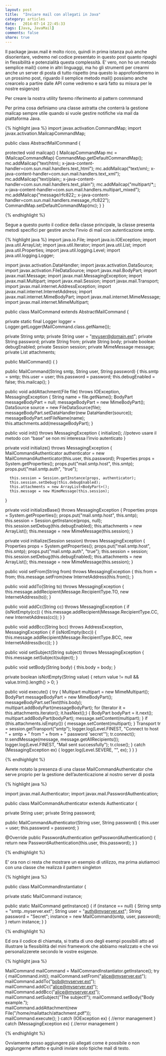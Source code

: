 ```yaml
---
layout: post
title:  "﻿Inviare mail con allegati in Java"
category: articles
date:   2014-07-14 22:45:33
tags: [Java, JavaMail]
comments: false
share: true
---
```


Il package javax.mail è molto ricco, quindi in prima istanza può anche disorientare, vedremo nel codice presentato in questo post quanto ripaghi in flessibilità e potenzialità questa complessità. E’ vero, non ho un metodo semplice mail() come in altri linguaggi,  ma ho gli strumenti per crearmi anche un server di posta di tutto rispetto (ma questo lo approfondieremo in un prossimo post, riguardo il semplice metodo mail() possiamo anche crearcelo a partire dalle API come vedremo e sarà fatto su misura per le nostre esigenze)


Per creare la nostra utility faremo riferimento al pattern commmand


Per prima cosa definiamo una classe astratta che conterrà la gestione mailcap sempre utile quando si vuole gestire notifiche via mail da piattaforma Java.

{% highlight java %}
import javax.activation.CommandMap;
import javax.activation.MailcapCommandMap;


public class AbstractMailCommand {


   protected void mailcap() {
      MailcapCommandMap mc = (MailcapCommandMap) CommandMap.getDefaultCommandMap();
      mc.addMailcap("text/html;; x-java-content-handler=com.sun.mail.handlers.text_html");
      mc.addMailcap("text/xml;; x-java-content-handler=com.sun.mail.handlers.text_xml");
      mc.addMailcap("text/plain;; x-java-content-handler=com.sun.mail.handlers.text_plain");
      mc.addMailcap("multipart/*;; x-java-content-handler=com.sun.mail.handlers.multipart_mixed");
      mc.addMailcap("message/rfc822;; x-java-content-handler=com.sun.mail.handlers.message_rfc822");
      CommandMap.setDefaultCommandMap(mc);
   }
}

{% endhighlight %}

Segue a questo punto il codice della classe principale, la classe presenta metodi specifici per gestire anche l’invio di mail con autenticazione smtp.

{% highlight java %}
import java.io.File;
import java.io.IOException;
import java.util.ArrayList;
import java.util.Iterator;
import java.util.List;
import java.util.Properties;
import java.util.logging.Level;
import java.util.logging.Logger;


import javax.activation.DataHandler;
import javax.activation.DataSource;
import javax.activation.FileDataSource;
import javax.mail.BodyPart;
import javax.mail.Message;
import javax.mail.MessagingException;
import javax.mail.Multipart;
import javax.mail.Session;
import javax.mail.Transport;
import javax.mail.internet.AddressException;
import javax.mail.internet.InternetAddress;
import javax.mail.internet.MimeBodyPart;
import javax.mail.internet.MimeMessage;
import javax.mail.internet.MimeMultipart;

public class MailCommand extends AbstractMailCommand {

   private static final Logger logger = Logger.getLogger(MailCommand.class.getName());

   private String smtp;
   private String user = "myuser@domain.ext";
   private String password;
   private String from;
   private String body;
   private boolean debugEnabled;
   private Session session;
   private MimeMessage message;
   private List<BodyPart> attachments;


   public MailCommand() {
   }


   public MailCommand(String smtp, String user, String password) {
      this.smtp = smtp;
      this.user = user;
      this.password = password;
      this.debugEnabled = false;
      this.mailcap();
   }


   public void addAttachment(File file) throws IOException, MessagingException {
      String name = file.getName();
      BodyPart messageBodyPart = null;
      messageBodyPart = new MimeBodyPart();
      DataSource source = new FileDataSource(file);
      messageBodyPart.setDataHandler(new DataHandler(source));
      messageBodyPart.setFileName(name);
      this.attachments.add(messageBodyPart);
   }




   public void init() throws MessagingException {
      initialize(); //potevo usare il metodo con “base” se non mi interessa l’invio autenticato
   }


   private void initialize() throws MessagingException {
      MailCommandAuthenticator authenticator = new MailCommandAuthenticator(this.user, this.password);
      Properties props = System.getProperties();
      props.put("mail.smtp.host", this.smtp);
      props.put("mail.smtp.auth", "true");


      this.session = Session.getInstance(props, authenticator);
      this.session.setDebug(this.debugEnabled);
      this.attachments = new ArrayList<BodyPart>();
      this.message = new MimeMessage(this.session);
   }


   private void initializeBase() throws MessagingException {
      Properties props = System.getProperties();
      props.put("mail.smtp.host", this.smtp);
      this.session = Session.getInstance(props, null);
      this.session.setDebug(this.debugEnabled);
      this.attachments = new ArrayList<BodyPart>();
      this.message = new MimeMessage(this.session);
   }


   private void initialize(Session session) throws MessagingException {
      Properties props = System.getProperties();
      props.put("mail.smtp.host", this.smtp);
      props.put("mail.smtp.auth", "true");
      this.session = session;
      this.session.setDebug(this.debugEnabled);
      this.attachments = new ArrayList<BodyPart>();
      this.message = new MimeMessage(this.session);
   }


   public void setFrom(String from) throws MessagingException {
      this.from = from;
      this.message.setFrom(new InternetAddress(this.from));
   }


   public void addTo(String to) throws MessagingException {
      this.message.addRecipient(Message.RecipientType.TO, new InternetAddress(to));
   }


   public void addCc(String cc) throws MessagingException {
      if (isNotEmpty(cc)) {
         this.message.addRecipient(Message.RecipientType.CC, new InternetAddress(cc));
      }
   }


   public void addBcc(String bcc) throws AddressException, MessagingException {
      if (isNotEmpty(bcc)) {
         this.message.addRecipient(Message.RecipientType.BCC, new InternetAddress(bcc));
      }
   }


   public void setSubject(String subject) throws MessagingException {
      this.message.setSubject(subject);
   }


   public void setBody(String body) {
      this.body = body;
   }


   private boolean isNotEmpty(String value) {
      return value != null && value.trim().length() > 0;
   }


   public void execute() {
      try {
         Multipart multipart = new MimeMultipart();
         BodyPart messageBodyPart = new MimeBodyPart();
         messageBodyPart.setText(this.body);
         multipart.addBodyPart(messageBodyPart);
         for (Iterator<BodyPart> it = this.attachments.iterator(); it.hasNext();) {
            BodyPart bodyPart = it.next();
            multipart.addBodyPart(bodyPart);
            message.setContent(multipart);
         }
         if (this.attachments.isEmpty()) {
            message.setContent(multipart);
         }
         Transport tr = session.getTransport("smtp");
         logger.log(Level.FINEST, "Connect to host " + smtp + " from " + from + " password 'secret'");
         tr.connect();
         tr.sendMessage(message, message.getAllRecipients());
         logger.log(Level.FINEST, "Mail sent successfully");
         tr.close();
      } catch (MessagingException ex) {
         logger.log(Level.SEVERE, "", ex);
      }
   }
}

{% endhighlight %}



Avrete notato la presenza di una classe MailCommandAuthenticator che serve proprio per la gestione dell’autenticazione al nostro server di posta




{% highlight java %}

import javax.mail.Authenticator;
import javax.mail.PasswordAuthentication;


public class MailCommandAuthenticator extends Authenticator {


   private String user;
   private String password;


   public MailCommandAuthenticator(String user, String password) {
      this.user = user;
      this.password = password;
   }


   @Override
   public PasswordAuthentication getPasswordAuthentication() {
      return new PasswordAuthentication(this.user, this.password);
   }
}

{% endhighlight %}


E’ ora non ci resta che mostrare un esempio di utilizzo, ma prima aiutiamoci con una classe che realizza il pattern singleton 



{% highlight java %}

public class MailCommandInstantiator {


   private static MailCommand instance;


   public static MailCommand getInstance() {
      if (instance == null) {
         String smtp = "smtp..myserver.ext";
         String user = "auth@myserver.ext";
         String password = "Secret";
         instance = new MailCommand(smtp, user, password);
      }
      return instance;
   }
}

{% endhighlight %}


Ed ora il codice di chiamata, si tratta di uno degli esempi possibili atto ad illustrare la flessibilità del mini framework che abbiamo realizzato e che voi personalizzerete secondo le vostre esigenze.


{% highlight java %}

MailCommand mailCommand = MailCommandInstantiator.getInstance();
try {
         mailCommand.init();
         mailCommand.setFrom("alice@myserver.ext");
         mailCommand.addTo("bob@myserver.ext");
         mailCommand.addCc("alice@myserver.ext");
         mailCommand.addBcc("alice@myserver.ext");
         mailCommand.setSubject("The subject!");
         mailCommand.setBody("Body example.");        
         mailCommand.addAttachment(new File("/home/mailattach/attachment.pdf"));        
         mailCommand.execute();
} catch (IOException ex) {
        //error management
} catch (MessagingException ex) {
           //error management
}

{% endhighlight %}

Ovviamente posso aggiungere più allegati come è possibile o non aggiungerne affatto e quindi inviare solo tipiche mail di testo.
